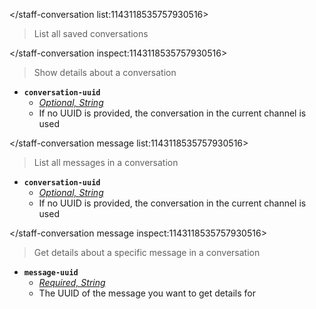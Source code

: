</staff-conversation list:1143118535757930516>
> List all saved conversations

</staff-conversation inspect:1143118535757930516>
> Show details about a conversation
- __**`conversation-uuid`**__
  - *[Optional, String](<https://discord.com/channels/1100933695986208849/1139918131737923614/1149278889156296724>)*
  - If no UUID is provided, the conversation in the current channel is used



</staff-conversation message list:1143118535757930516>
> List all messages in a conversation
- __**`conversation-uuid`**__
  - *[Optional, String](<https://discord.com/channels/1100933695986208849/1139918131737923614/1149278889156296724>)*
  - If no UUID is provided, the conversation in the current channel is used

</staff-conversation message inspect:1143118535757930516>
> Get details about a specific message in a conversation
- __**`message-uuid`**__
  - *[Required, String](<https://discord.com/channels/1100933695986208849/1139918131737923614/1149278889156296724>)*
  - The UUID of the message you want to get details for


